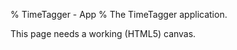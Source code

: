 % TimeTagger - App
% The TimeTagger application.

<script src='tools.js'></script>

<script>

window.addEventListener("load", function() {
    if (!window.browser_supported) {return;}
    window.store = new window.stores.ConnectedDataStore();
    var canvas_element = document.getElementById('canvas');
    window.canvas = new window.front.TimeTaggerCanvas(canvas_element);

    // Register service worker, only when loading the actual app.
    register_service_worker();
});


function register_service_worker() {

    // Could disable on localhost, because localhost is also likely used for other things.
    // However, since the SW is local to /timetagger/app by default, it should be fine.
    // if (location.hostname !== "localhost" && location.hostname !== "127.0.0.1") { return; }

    // SW supported?
    if (!('serviceWorker' in navigator)) { return; }

    // Structure for the PWA installation workflow
    window.pwa = {
        sw_reg: null, // set when sw is registered
        deferred_prompt: null,  // set when browser considers this a PWA
        install: async function() {
            window.pwa.deferred_prompt.prompt();
            const { outcome } = await window.pwa.deferred_prompt.userChoice;
            window.pwa.deferred_prompt = null;
        },
        update: function () {
            if (window.pwa.sw_reg) { window.pwa.sw_reg.update(); }
        },
        show_refresh_button: function () {
            let style, html, el;
            style = 'background:#fff; color:#444; padding:0.3em; border: 1px solid #777; border-radius:4px; ';
            style += 'position:absolute; top: 34px; left:4px; font-size:80%; '
            html = "<div style='" + style + "'>";
            html += "New version available, ";
            html += "<a href='#' onclick='location.reload();'>refresh</a>";
            html += " to update.</div>"
            el = document.createElement("div");
            el.innerHTML = html;
            el = el.children[0];
            document.getElementById("canvas").parentNode.appendChild(el);
        }
    };

    // Register the service worker
    navigator.serviceWorker.register('sw.js').then(reg => { window.pwa.sw_reg = reg; });

    // Detect when the browser agrees that this is a PWA
    window.addEventListener('beforeinstallprompt', (e) => {
        e.preventDefault();  // Prevent the mini-infobar from appearing on mobile
        window.pwa.deferred_prompt = e;  // Store event for later use
    });

    // Detect when a new service worker is activated. This happens after an update
    // (or just after page load) when a new SW is found, installed, and activated.
    var page_start_time = performance.now();
    navigator.serviceWorker.addEventListener('controllerchange', function () {
        console.log("New service worker detected.")
        // Prevent continuous refresh when dev tool SW refresh is on
        if (page_start_time === null) { return; }
        if (performance.now() - page_start_time < 3000) {
            page_start_time = null;
            window.location.reload();  // User just arrived/refreshed, auto-refresh is ok
        } else {
           window.pwa.show_refresh_button();  // Prompt the user to refresh instead
        }
    });

    // Auto-update each several hours
    var nhours = 4
    window.setInterval(() => {window.pwa.update()}, nhours * 60 * 60 * 1000);
}

</script>

<canvas id='canvas'>This page needs a working (HTML5) canvas.</canvas>
